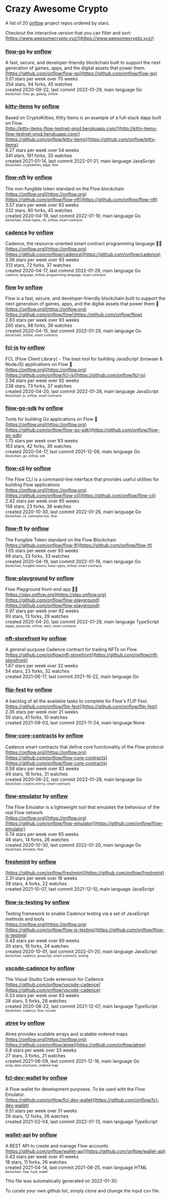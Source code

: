 # Crazy Awesome Crypto
A list of 20 [onflow](https://github.com/onflow) project repos ordered by stars.  

Checkout the interactive version that you can filter and sort: 
[https://www.awesomecrypto.xyz/](https://www.awesomecrypto.xyz/)  


### [flow-go](https://github.com/onflow/flow-go) by [onflow](https://github.com/onflow)  
A fast, secure, and developer-friendly blockchain built to support the next generation of games, apps, and the digital assets that power them.  
[https://github.com/onflow/flow-go](https://github.com/onflow/flow-go)  
5.01 stars per week over 70 weeks  
354 stars, 94 forks, 45 watches  
created 2020-09-22, last commit 2022-01-29, main language Go  
<sub><sup>blockchain, flow, go, golang, onflow</sup></sub>


### [kitty-items](https://github.com/onflow/kitty-items) by [onflow](https://github.com/onflow)  
Based on CryptoKitties, Kitty Items is an example of a full-stack dapp built on Flow.  
[http://kitty-items-flow-testnet-prod.herokuapp.com/](http://kitty-items-flow-testnet-prod.herokuapp.com/)  
[https://github.com/onflow/kitty-items](https://github.com/onflow/kitty-items)  
6.27 stars per week over 54 weeks  
341 stars, 181 forks, 35 watches  
created 2021-01-14, last commit 2022-01-21, main language JavaScript  
<sub><sup>blockchain, cryptokitties, dapp, flow</sup></sub>


### [flow-nft](https://github.com/onflow/flow-nft) by [onflow](https://github.com/onflow)  
The non-fungible token standard on the Flow blockchain  
[https://onflow.org](https://onflow.org)  
[https://github.com/onflow/flow-nft](https://github.com/onflow/flow-nft)  
3.57 stars per week over 93 weeks  
332 stars, 80 forks, 45 watches  
created 2020-04-19, last commit 2022-01-19, main language Go  
<sub><sup>blockchain, linear-types, nft, onflow, smart-contracts</sup></sub>


### [cadence](https://github.com/onflow/cadence) by [onflow](https://github.com/onflow)  
Cadence, the resource-oriented smart contract programming language 🏃‍♂️  
[https://onflow.org](https://onflow.org)  
[https://github.com/onflow/cadence](https://github.com/onflow/cadence)  
3.36 stars per week over 93 weeks  
313 stars, 72 forks, 37 watches  
created 2020-04-17, last commit 2022-01-29, main language Go  
<sub><sup>cadence, language, onflow, programming-language, smart-contracts</sup></sub>


### [flow](https://github.com/onflow/flow) by [onflow](https://github.com/onflow)  
Flow is a fast, secure, and developer-friendly blockchain built to support the next generation of games, apps, and the digital assets that power them 🌊  
[https://onflow.org](https://onflow.org)  
[https://github.com/onflow/flow](https://github.com/onflow/flow)  
2.83 stars per week over 93 weeks  
265 stars, 88 forks, 39 watches  
created 2020-04-15, last commit 2022-01-29, main language Go  
<sub><sup>blockchain, onflow, smart-contracts</sup></sub>


### [fcl-js](https://github.com/onflow/fcl-js) by [onflow](https://github.com/onflow)  
FCL (Flow Client Library) - The best tool for building JavaScript (browser & NodeJS) applications on Flow 🌊  
[https://onflow.org](https://onflow.org)  
[https://github.com/onflow/fcl-js](https://github.com/onflow/fcl-js)  
2.56 stars per week over 92 weeks  
238 stars, 73 forks, 37 watches  
created 2020-04-20, last commit 2022-01-28, main language JavaScript  
<sub><sup>blockchain, js, onflow, smart-contracts</sup></sub>


### [flow-go-sdk](https://github.com/onflow/flow-go-sdk) by [onflow](https://github.com/onflow)  
Tools for building Go applications on Flow :ocean:  
[https://onflow.org](https://onflow.org)  
[https://github.com/onflow/flow-go-sdk](https://github.com/onflow/flow-go-sdk)  
1.75 stars per week over 93 weeks  
163 stars, 42 forks, 36 watches  
created 2020-04-17, last commit 2021-12-08, main language Go  
<sub><sup>blockchain, go, onflow, sdk</sup></sub>


### [flow-cli](https://github.com/onflow/flow-cli) by [onflow](https://github.com/onflow)  
The Flow CLI is a command-line interface that provides useful utilities for building Flow applications  
[https://onflow.org](https://onflow.org)  
[https://github.com/onflow/flow-cli](https://github.com/onflow/flow-cli)  
2.42 stars per week over 65 weeks  
158 stars, 23 forks, 36 watches  
created 2020-10-30, last commit 2022-01-26, main language Go  
<sub><sup>blockchain, cli, command-line, flow</sup></sub>


### [flow-ft](https://github.com/onflow/flow-ft) by [onflow](https://github.com/onflow)  
The Fungible Token standard on the Flow Blockchain   
[https://github.com/onflow/flow-ft](https://github.com/onflow/flow-ft)  
1.05 stars per week over 93 weeks  
98 stars, 23 forks, 33 watches  
created 2020-04-19, last commit 2022-01-19, main language Go  
<sub><sup>blockchain, fungible-tokens, linear-types, onflow, smart-contracts</sup></sub>


### [flow-playground](https://github.com/onflow/flow-playground) by [onflow](https://github.com/onflow)  
Flow Playground front-end app 🤹‍♂️  
[https://play.onflow.org](https://play.onflow.org)  
[https://github.com/onflow/flow-playground](https://github.com/onflow/flow-playground)  
0.97 stars per week over 92 weeks  
90 stars, 13 forks, 29 watches  
created 2020-04-20, last commit 2022-01-28, main language TypeScript  
<sub><sup>dapps, javascript, onflow, react, smart-contracts</sup></sub>


### [nft-storefront](https://github.com/onflow/nft-storefront) by [onflow](https://github.com/onflow)  
A general-purpose Cadence contract for trading NFTs on Flow  
[https://github.com/onflow/nft-storefront](https://github.com/onflow/nft-storefront)  
1.67 stars per week over 32 weeks  
54 stars, 23 forks, 32 watches  
created 2021-06-17, last commit 2021-10-22, main language Go  


### [flip-fest](https://github.com/onflow/flip-fest) by [onflow](https://github.com/onflow)  
A backlog of all the available tasks to complete for Flow's FLIP Fest.  
[https://github.com/onflow/flip-fest](https://github.com/onflow/flip-fest)  
2.35 stars per week over 21 weeks  
50 stars, 41 forks, 10 watches  
created 2021-09-03, last commit 2021-11-24, main language None  


### [flow-core-contracts](https://github.com/onflow/flow-core-contracts) by [onflow](https://github.com/onflow)  
Cadence smart contracts that define core functionality of the Flow protocol  
[https://onflow.org](https://onflow.org)  
[https://github.com/onflow/flow-core-contracts](https://github.com/onflow/flow-core-contracts)  
0.58 stars per week over 83 weeks  
49 stars, 18 forks, 31 watches  
created 2020-06-22, last commit 2022-01-28, main language Go  
<sub><sup>blockchain, cryptocurrency, smart-contracts</sup></sub>


### [flow-emulator](https://github.com/onflow/flow-emulator) by [onflow](https://github.com/onflow)  
The Flow Emulator is a lightweight tool that emulates the behaviour of the real Flow network  
[https://onflow.org](https://onflow.org)  
[https://github.com/onflow/flow-emulator](https://github.com/onflow/flow-emulator)  
0.74 stars per week over 65 weeks  
48 stars, 14 forks, 26 watches  
created 2020-10-30, last commit 2022-01-20, main language Go  
<sub><sup>blockchain, emulator, flow</sup></sub>


### [freshmint](https://github.com/onflow/freshmint) by [onflow](https://github.com/onflow)  
  
[https://github.com/onflow/freshmint](https://github.com/onflow/freshmint)  
2.31 stars per week over 16 weeks  
38 stars, 4 forks, 22 watches  
created 2021-10-07, last commit 2021-12-10, main language JavaScript  


### [flow-js-testing](https://github.com/onflow/flow-js-testing) by [onflow](https://github.com/onflow)  
Testing framework to enable Cadence testing via a set of JavaScript methods and tools  
[https://onflow.org](https://onflow.org)  
[https://github.com/onflow/flow-js-testing](https://github.com/onflow/flow-js-testing)  
0.43 stars per week over 69 weeks  
30 stars, 16 forks, 24 watches  
created 2020-10-01, last commit 2022-01-20, main language JavaScript  
<sub><sup>blockchain, cadence, javascript, smart-contracts, testing</sup></sub>


### [vscode-cadence](https://github.com/onflow/vscode-cadence) by [onflow](https://github.com/onflow)  
The Visual Studio Code extension for Cadence  
[https://github.com/onflow/vscode-cadence](https://github.com/onflow/vscode-cadence)  
0.33 stars per week over 83 weeks  
28 stars, 5 forks, 28 watches  
created 2020-06-22, last commit 2021-12-07, main language TypeScript  
<sub><sup>blockchain, cadence, flow, vscode</sup></sub>


### [atree](https://github.com/onflow/atree) by [onflow](https://github.com/onflow)  
Atree provides scalable arrays and scalable ordered maps.  
[https://onflow.org](https://onflow.org)  
[https://github.com/onflow/atree](https://github.com/onflow/atree)  
0.8 stars per week over 33 weeks  
27 stars, 3 forks, 21 watches  
created 2021-06-09, last commit 2021-12-16, main language Go  
<sub><sup>array, data-structures, ordered-map</sup></sub>


### [fcl-dev-wallet](https://github.com/onflow/fcl-dev-wallet) by [onflow](https://github.com/onflow)  
A Flow wallet for development purposes. To be used with the Flow Emulator.  
[https://github.com/onflow/fcl-dev-wallet](https://github.com/onflow/fcl-dev-wallet)  
0.51 stars per week over 51 weeks  
26 stars, 12 forks, 26 watches  
created 2021-02-04, last commit 2022-01-13, main language TypeScript  


### [wallet-api](https://github.com/onflow/wallet-api) by [onflow](https://github.com/onflow)  
A REST API to create and manage Flow accounts  
[https://github.com/onflow/wallet-api](https://github.com/onflow/wallet-api)  
0.43 stars per week over 41 weeks  
18 stars, 11 forks, 26 watches  
created 2021-04-14, last commit 2021-08-25, main language HTML  
<sub><sup>blockchain, flow, fusd, wallet</sup></sub>


This file was automatically generated on 2022-01-30.  

To curate your own github list, simply clone and change the input csv file.  